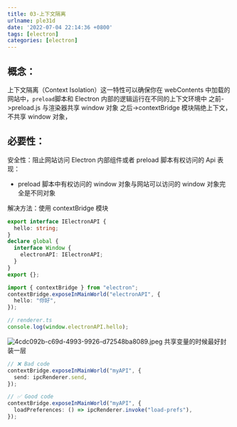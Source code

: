 ```yaml
---
title: 03-上下文隔离
urlname: ple31d
date: '2022-07-04 22:14:36 +0800'
tags: [electron]
categories: [electron]
---
```


## 概念：

上下文隔离（Context Isolation）这一特性可以确保你在 webContents 中加载的网站中，`preload`脚本和 Electron 内部的逻辑运行在不同的上下文环境中
之前->preload.js 与渲染器共享 window 对象
之后->contextBridge 模块隔绝上下文，不共享 window 对象，

## 必要性：

安全性：阻止网站访问 Electron 内部组件或者 preload 脚本有权访问的 Api
表现：

- preload 脚本中有权访问的 window 对象与网站可以访问的 window 对象完全是不同对象

解决方法：使用 contextBridge 模块

```typescript
export interface IElectronAPI {
  hello: string;
}
declare global {
  interface Window {
    electronAPI: IElectronAPI;
  }
}
export {};
```

```typescript
import { contextBridge } from "electron";
contextBridge.exposeInMainWorld("electronAPI", {
  hello: "你好",
});
```

```typescript
// renderer.ts
console.log(window.electronAPI.hello);
```

![4cdc092b-c69d-4993-9926-d72548ba8089.jpeg](https://cdn.nlark.com/yuque/0/2022/jpeg/115484/1656996528144-188f2e41-7e28-457a-802e-973cc617642f.jpeg#clientId=u681448a6-4027-4&crop=0&crop=0&crop=1&crop=1&from=paste&height=389&id=u9c22d60c&margin=%5Bobject%20Object%5D&name=4cdc092b-c69d-4993-9926-d72548ba8089.jpeg&originHeight=681&originWidth=632&originalType=binary∶=1&rotation=0&showTitle=false&size=61810&status=done&style=none&taskId=u847e3d72-cb0f-4e8d-ae4a-619d1182c8a&title=&width=361.14285714285717)
共享变量的时候最好封装一层

```typescript
// ❌ Bad code
contextBridge.exposeInMainWorld("myAPI", {
  send: ipcRenderer.send,
});
```

```typescript
// ✅ Good code
contextBridge.exposeInMainWorld("myAPI", {
  loadPreferences: () => ipcRenderer.invoke("load-prefs"),
});
```
